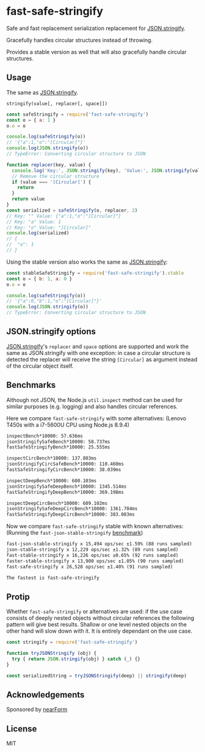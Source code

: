 # fast-safe-stringify

Safe and fast replacement serialization replacement for [JSON.stringify][].

Gracefully handles circular structures instead of throwing.

Provides a stable version as well that will also gracefully handle circular
structures.

## Usage

The same as [JSON.stringify][].

`stringify(value[, replacer[, space]])`

```js
const safeStringify = require('fast-safe-stringify')
const o = { a: 1 }
o.o = o

console.log(safeStringify(o))
// '{"a":1,"o":"[Circular]"}'
console.log(JSON.stringify(o))
// TypeError: Converting circular structure to JSON

function replacer(key, value) {
  console.log('Key:', JSON.stringify(key), 'Value:', JSON.stringify(value))
  // Remove the circular structure
  if (value === '[Circular]') {
    return
  }
  return value
}
const serialized = safeStringify(o, replacer, 2)
// Key: "" Value: {"a":1,"o":"[Circular]"}
// Key: "a" Value: 1
// Key: "o" Value: "[Circular]"
console.log(serialized)
// {
//  "a": 1
// }
```

Using the stable version also works the same as [JSON.stringify][]:

```js
const stableSafeStringify = require('fast-safe-stringify').stable
const o = { b: 1, a: 0 }
o.o = o

console.log(safeStringify(o))
// '{"a":0,"b":1,"o":"[Circular]"}'
console.log(JSON.stringify(o))
// TypeError: Converting circular structure to JSON
```

## JSON.stringify options

[JSON.stringify][]'s `replacer` and `space` options are supported and work the
same as JSON.stringify with one exception: in case a circular structure is
detected the replacer will receive the string `[Circular]` as argument instead
of the circular object itself.

## Benchmarks

Although not JSON, the Node.js `util.inspect` method can be used for similar
purposes (e.g. logging) and also handles circular references.

Here we compare `fast-safe-stringify` with some alternatives:
(Lenovo T450s with a i7-5600U CPU using Node.js 8.9.4)

```md
inspectBench*10000: 57.636ms
jsonStringifySafeBench*10000: 58.737ms
fastSafeStringifyBench*10000: 25.555ms

inspectCircBench*10000: 137.803ms
jsonStringifyCircSafeBench*10000: 110.460ms
fastSafeStringifyCircBench*10000: 38.039ms

inspectDeepBench*10000: 600.103ms
jsonStringifySafeDeepBench*10000: 1345.514ms
fastSafeStringifyDeepBench*10000: 369.198ms

inspectDeepCircBench*10000: 609.102ms
jsonStringifySafeDeepCircBench*10000: 1361.704ms
fastSafeStringifyDeepCircBench*10000: 383.083ms
```

Now we compare `fast-safe-stringify` stable with known alternatives:
(Running the `fast-json-stable-stringify` [benchmark][])

```md
fast-json-stable-stringify x 15,494 ops/sec ±1.59% (88 runs sampled)
json-stable-stringify x 12,229 ops/sec ±1.32% (89 runs sampled)
fast-stable-stringify x 16,226 ops/sec ±0.65% (92 runs sampled)
faster-stable-stringify x 13,900 ops/sec ±1.05% (90 runs sampled)
fast-safe-stringify x 26,528 ops/sec ±1.40% (91 runs sampled)

The fastest is fast-safe-stringify
```

## Protip

Whether `fast-safe-stringify` or alternatives are used: if the use case
consists of deeply nested objects without circular references the following
pattern will give best results.
Shallow or one level nested objects on the other hand will slow down with it.
It is entirely dependant on the use case.

```js
const stringify = require('fast-safe-stringify')

function tryJSONStringify (obj) {
  try { return JSON.stringify(obj) } catch (_) {}
}

const serializedString = tryJSONStringify(deep) || stringify(deep)
```

## Acknowledgements

Sponsored by [nearForm](http://nearform.com)

## License

MIT

[JSON.stringify]: https://developer.mozilla.org/en-US/docs/Web/JavaScript/Reference/Global_Objects/JSON/stringify
[benchmark]: https://github.com/epoberezkin/fast-json-stable-stringify/blob/67f688f7441010cfef91a6147280cc501701e83b/benchmark
